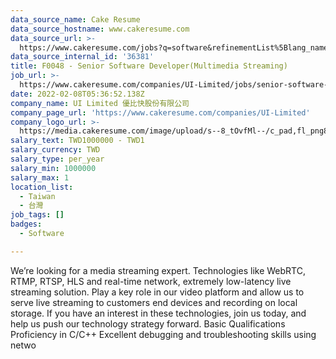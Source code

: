 ```yaml
---
data_source_name: Cake Resume
data_source_hostname: www.cakeresume.com
data_source_url: >-
  https://www.cakeresume.com/jobs?q=software&refinementList%5Blang_name%5D%5B0%5D=English&refinementList%5Bsalary_type%5D=per_year&range%5Bsalary_range%5D%5Bmin%5D=1000000&page=2
data_source_internal_id: '36381'
title: F0048 - Senior Software Developer(Multimedia Streaming)
job_url: >-
  https://www.cakeresume.com/companies/UI-Limited/jobs/senior-software-developer-58cdc7
date: 2022-02-08T05:36:52.138Z
company_name: UI Limited 優比快股份有限公司
company_page_url: 'https://www.cakeresume.com/companies/UI-Limited'
company_logo_url: >-
  https://media.cakeresume.com/image/upload/s--8_tOvfMl--/c_pad,fl_png8,h_200,w_200/v1652866387/xtiubzqy3eub93zondpx.png
salary_text: TWD1000000 - TWD1
salary_currency: TWD
salary_type: per_year
salary_min: 1000000
salary_max: 1
location_list:
  - Taiwan
  - 台灣
job_tags: []
badges:
  - Software

---
```


We’re looking for a media streaming expert. Technologies like WebRTC, RTMP, RTSP, HLS and real-time network, extremely low-latency live streaming solution. Play a key role in our video platform and allow us to serve live streaming to customers end devices and recording on local storage. If you have an interest in these technologies, join us today, and help us push our technology strategy forward. Basic Qualifications Proficiency in C/C++ Excellent debugging and troubleshooting skills using netwo
